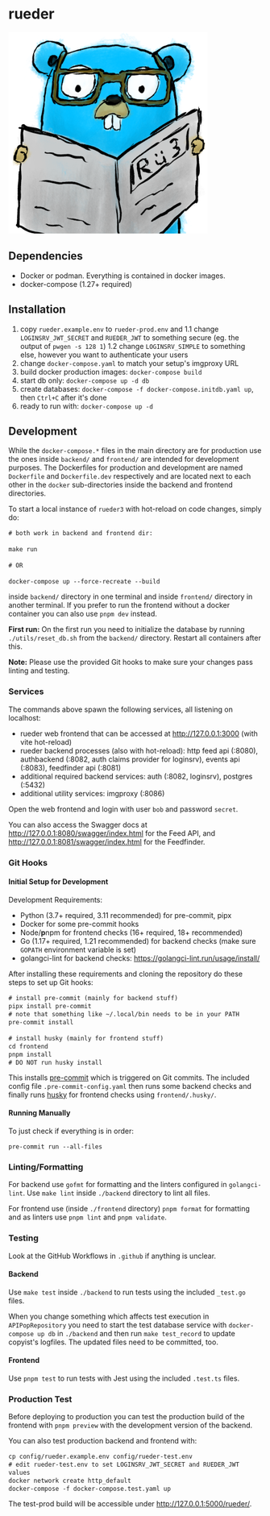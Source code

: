 # rueder

![rueder logo: a gopher with glasses reading a newspaper](docs/images/rueder3gopher_s.png)

## Dependencies

- Docker or podman. Everything is contained in docker images.
- docker-compose (1.27+ required)

## Installation

1. copy `rueder.example.env` to `rueder-prod.env` and
   1.1 change `LOGINSRV_JWT_SECRET` and `RUEDER_JWT` to something secure (eg. the output of `pwgen -s 128 1`)
   1.2 change `LOGINSRV_SIMPLE` to something else, however you want to authenticate your users
2. change `docker-compose.yaml` to match your setup's imgproxy URL
3. build docker production images: `docker-compose build`
4. start db only: `docker-compose up -d db`
5. create databases: `docker-compose -f docker-compose.initdb.yaml up`, then
   `Ctrl+C` after it's done
6. ready to run with: `docker-compose up -d`

## Development

While the `docker-compose.*` files in the main directory are for production use
the ones inside `backend/` and `frontend/` are intended for development purposes.
The Dockerfiles for production and development are named `Dockerfile` and
`Dockerfile.dev` respectively and are located next to each other in the `docker`
sub-directories inside the backend and frontend directories.

To start a local instance of `rueder3` with hot-reload on code changes, simply do:

```shell
# both work in backend and frontend dir:

make run

# OR

docker-compose up --force-recreate --build
```

inside `backend/` directory in one terminal and inside `frontend/` directory in
another terminal. If you prefer to run the frontend without a docker container
you can also use `pnpm dev` instead.

**First run:** On the first run you need to initialize the database by running
`./utils/reset_db.sh` from the `backend/` directory. Restart all containers after this.

**Note:** Please use the provided Git hooks to make sure your changes pass
linting and testing.

### Services

The commands above spawn the following services, all listening on localhost:

- rueder web frontend that can be accessed at <http://127.0.0.1:3000> (with
  vite hot-reload)
- rueder backend processes (also with hot-reload): http feed api (:8080),
  authbackend (:8082, auth claims provider for loginsrv), events api (:8083),
  feedfinder api (:8081)
- additional required backend services: auth (:8082, loginsrv), postgres (:5432)
- additional utility services: imgproxy (:8086)

Open the web frontend and login with user `bob` and password `secret`.

You can also access the Swagger docs at <http://127.0.0.1:8080/swagger/index.html>
for the Feed API, and <http://127.0.0.1:8081/swagger/index.html> for the
Feedfinder.

### Git Hooks

#### Initial Setup for Development

Development Requirements:

- Python (3.7+ required, 3.11 recommended) for pre-commit, pipx
- Docker for some pre-commit hooks
- Node/**p**npm for frontend checks (16+ required, 18+ recommended)
- Go (1.17+ required, 1.21 recommended) for backend checks (make sure `GOPATH` environment variable is set)
- golangci-lint for backend checks: <https://golangci-lint.run/usage/install/>

After installing these requirements and cloning the repository do these steps to
set up Git hooks:

```shell
# install pre-commit (mainly for backend stuff)
pipx install pre-commit
# note that something like ~/.local/bin needs to be in your PATH
pre-commit install

# install husky (mainly for frontend stuff)
cd frontend
pnpm install
# DO NOT run husky install
```

This installs [pre-commit](https://pre-commit.com/) which is triggered on Git commits.
The included config file `.pre-commit-config.yaml` then runs some backend checks
and finally runs [husky](https://typicode.github.io/husky) for frontend checks
using `frontend/.husky/`.

#### Running Manually

To just check if everything is in order:

```shell
pre-commit run --all-files
```

### Linting/Formatting

For backend use `gofmt` for formatting and the linters configured in `golangci-lint`.
Use `make lint` inside `./backend` directory to lint all files.

For frontend use (inside `./frontend` directory) `pnpm format` for formatting
and as linters use `pnpm lint` and `pnpm validate`.

### Testing

Look at the GitHub Workflows in `.github` if anything is unclear.

#### Backend

Use `make test` inside `./backend` to run tests using the included `_test.go` files.

When you change something which affects test execution in `APIPopRepository`
you need to start the test database service with `docker-compose up db` in `./backend`
and then run `make test_record` to update copyist's logfiles. The updated files
need to be committed, too.

#### Frontend

Use `pnpm test` to run tests with Jest using the included `.test.ts` files.

### Production Test

Before deploying to production you can test the production build of the
frontend with `pnpm preview` with the development version of the backend.

You can also test production backend and frontend with:

```shell
cp config/rueder.example.env config/rueder-test.env
# edit rueder-test.env to set LOGINSRV_JWT_SECRET and RUEDER_JWT values
docker network create http_default
docker-compose -f docker-compose.test.yaml up
```

The test-prod build will be accessible under <http://127.0.0.1:5000/rueder/>.
